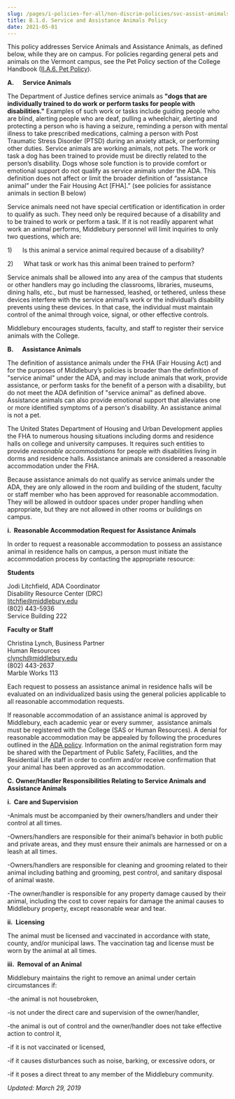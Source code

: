 ```yaml
---
slug: /pages/i-policies-for-all/non-discrim-policies/svc-assist-animals
title: B.1.d. Service and Assistance Animals Policy
date: 2021-05-01
---
```

This policy addresses Service Animals and Assistance Animals, as defined below, while they are on campus. For policies regarding general pets and animals on the Vermont campus, see the Pet Policy section of the College Handbook ([II.A.6. Pet Policy](/pages/ii-ug-college-policies/commun-policies/pets)).

**A.      Service Animals**

The Department of Justice defines service animals as **"dogs that are individually trained to do work or perform tasks for people with disabilities."** Examples of such work or tasks include guiding people who are blind, alerting people who are deaf, pulling a wheelchair, alerting and protecting a person who is having a seizure, reminding a person with mental illness to take prescribed medications, calming a person with Post Traumatic Stress Disorder (PTSD) during an anxiety attack, or performing other duties. Service animals are working animals, not pets. The work or task a dog has been trained to provide must be directly related to the person’s disability. Dogs whose sole function is to provide comfort or emotional support do not qualify as service animals under the ADA. This definition does not affect or limit the broader definition of “assistance animal” under the Fair Housing Act \[FHA\].” (see policies for assistance animals in section B below)

Service animals need not have special certification or identification in order to qualify as such. They need only be required because of a disability and to be trained to work or perform a task. If it is not readily apparent what work an animal performs, Middlebury personnel will limit inquiries to only two questions, which are:

1)      Is this animal a service animal required because of a disability?

2)      What task or work has this animal been trained to perform?

Service animals shall be allowed into any area of the campus that students or other handlers may go including the classrooms, libraries, museums, dining halls, etc., but must be harnessed, leashed, or tethered, unless these devices interfere with the service animal’s work or the individual’s disability prevents using these devices. In that case, the individual must maintain control of the animal through voice, signal, or other effective controls.

Middlebury encourages students, faculty, and staff to register their service animals with the College.

**B.      Assistance Animals**

The definition of assistance animals under the FHA (Fair Housing Act) and for the purposes of Middlebury’s policies is broader than the definition of "service animal" under the ADA, and may include animals that work, provide assistance, or perform tasks for the benefit of a person with a disability, but do not meet the ADA definition of "service animal" as defined above. Assistance animals can also provide emotional support that alleviates one or more identified symptoms of a person's disability. An assistance animal is not a pet.

The United States Department of Housing and Urban Development applies the FHA to numerous housing situations including dorms and residence halls on college and university campuses. It requires such entities to provide _reasonable accommodations_ for people with disabilities living in dorms and residence halls. Assistance animals are considered a reasonable accommodation under the FHA.

Because assistance animals do not qualify as service animals under the ADA, they are only allowed in the room and building of the student, faculty or staff member who has been approved for reasonable accommodation. They will be allowed in outdoor spaces under proper handling when appropriate, but they are not allowed in other rooms or buildings on campus.

**i.  Reasonable Accommodation Request for Assistance Animals**

In order to request a reasonable accommodation to possess an assistance animal in residence halls on campus, a person must initiate the accommodation process by contacting the appropriate resource:

**Students**

Jodi Litchfield, ADA Coordinator  
Disability Resource Center (DRC)  
[litchfie@middlebury.edu](mailto:litchfie@middlebury.edu)  
(802) 443-5936  
Service Building 222

**Faculty or Staff**

Christina Lynch, Business Partner  
Human Resources  
[clynch@middlebury.edu](mailto:clynch@middlebury.edu)  
(802) 443-2637  
Marble Works 113

Each request to possess an assistance animal in residence halls will be evaluated on an individualized basis using the general policies applicable to all reasonable accommodation requests.

If reasonable accommodation of an assistance animal is approved by Middlebury, each academic year or every summer,  assistance animals must be registered with the College (SAS or Human Resources). A denial for reasonable accommodation may be appealed by following the procedures outlined in the [ADA policy](https://www.middlebury.edu/student-life/community-living/diversity-inclusivity/american-disability-act/policy#Appeals). Information on the animal registration form may be shared with the Department of Public Safety, Facilities, and the Residential Life staff in order to confirm and/or receive confirmation that your animal has been approved as an accommodation.

**C.** **Owner/Handler Responsibilities Relating to Service Animals and Assistance Animals**

**i.  Care and Supervision**

\-Animals must be accompanied by their owners/handlers and under their control at all times.

\-Owners/handlers are responsible for their animal’s behavior in both public and private areas, and they must ensure their animals are harnessed or on a leash at all times.

\-Owners/handlers are responsible for cleaning and grooming related to their animal including bathing and grooming, pest control, and sanitary disposal of animal waste.

\-The owner/handler is responsible for any property damage caused by their animal, including the cost to cover repairs for damage the animal causes to Middlebury property, except reasonable wear and tear.

**ii.  Licensing**

The animal must be licensed and vaccinated in accordance with state, county, and/or municipal laws. The vaccination tag and license must be worn by the animal at all times.

**iii.  Removal of an Animal**

Middlebury maintains the right to remove an animal under certain circumstances if:

\-the animal is not housebroken,

\-is not under the direct care and supervision of the owner/handler,

\-the animal is out of control and the owner/handler does not take effective action to control it,

\-if it is not vaccinated or licensed,

\-if it causes disturbances such as noise, barking, or excessive odors, or

\-if it poses a direct threat to any member of the Middlebury community.

_Updated: March 29, 2019_